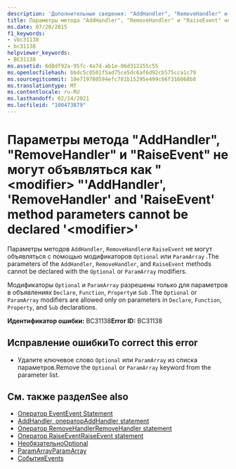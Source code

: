 ```yaml
---
description: 'Дополнительные сведения: "AddHandler", "RemoveHandler" и "RaiseEvent" Параметры метода не могут объявляться как " <modifier> "'
title: Параметры метода "AddHandler", "RemoveHandler" и "RaiseEvent" не могут объявляться как " <modifier> "
ms.date: 07/20/2015
f1_keywords:
- vbc31138
- bc31138
helpviewer_keywords:
- BC31138
ms.assetid: 6d8df92a-95fc-4a7d-ab1e-06d312155c55
ms.openlocfilehash: bbdc5c0501f5ad75ce5dc6af6d92cb575cca1c79
ms.sourcegitcommit: 10e719780594efc781b15295e499c66f316068b8
ms.translationtype: MT
ms.contentlocale: ru-RU
ms.lasthandoff: 02/14/2021
ms.locfileid: "100473879"
---
```

# <a name="addhandler-removehandler-and-raiseevent-method-parameters-cannot-be-declared-modifier"></a><span data-ttu-id="3010e-103">Параметры метода "AddHandler", "RemoveHandler" и "RaiseEvent" не могут объявляться как " \<modifier> "</span><span class="sxs-lookup"><span data-stu-id="3010e-103">'AddHandler', 'RemoveHandler' and 'RaiseEvent' method parameters cannot be declared '\<modifier>'</span></span>

<span data-ttu-id="3010e-104">Параметры методов `AddHandler`, `RemoveHandler`и `RaiseEvent` не могут объявляться с помощью модификаторов `Optional` или `ParamArray` .</span><span class="sxs-lookup"><span data-stu-id="3010e-104">The parameters of the `AddHandler`, `RemoveHandler`, and `RaiseEvent` methods cannot be declared with the `Optional` or `ParamArray` modifiers.</span></span>  
  
 <span data-ttu-id="3010e-105">Модификаторы `Optional` и `ParamArray` разрешены только для параметров в объявлениях `Declare`, `Function`, `Property`и `Sub` .</span><span class="sxs-lookup"><span data-stu-id="3010e-105">The `Optional` or `ParamArray` modifiers are allowed only on parameters in `Declare`, `Function`, `Property`, and `Sub` declarations.</span></span>  
  
 <span data-ttu-id="3010e-106">**Идентификатор ошибки:** BC31138</span><span class="sxs-lookup"><span data-stu-id="3010e-106">**Error ID:** BC31138</span></span>  
  
## <a name="to-correct-this-error"></a><span data-ttu-id="3010e-107">Исправление ошибки</span><span class="sxs-lookup"><span data-stu-id="3010e-107">To correct this error</span></span>  
  
- <span data-ttu-id="3010e-108">Удалите ключевое слово `Optional` или `ParamArray` из списка параметров.</span><span class="sxs-lookup"><span data-stu-id="3010e-108">Remove the `Optional` or `ParamArray` keyword from the parameter list.</span></span>  
  
## <a name="see-also"></a><span data-ttu-id="3010e-109">См. также раздел</span><span class="sxs-lookup"><span data-stu-id="3010e-109">See also</span></span>

- [<span data-ttu-id="3010e-110">Оператор Event</span><span class="sxs-lookup"><span data-stu-id="3010e-110">Event Statement</span></span>](../language-reference/statements/event-statement.md)
- [<span data-ttu-id="3010e-111">AddHandler, оператор</span><span class="sxs-lookup"><span data-stu-id="3010e-111">AddHandler statement</span></span>](../language-reference/statements/addhandler-statement.md)
- [<span data-ttu-id="3010e-112">Оператор RemoveHandler</span><span class="sxs-lookup"><span data-stu-id="3010e-112">RemoveHandler statement</span></span>](../language-reference/statements/removehandler-statement.md)
- [<span data-ttu-id="3010e-113">Оператор RaiseEvent</span><span class="sxs-lookup"><span data-stu-id="3010e-113">RaiseEvent statement</span></span>](../language-reference/statements/raiseevent-statement.md)
- [<span data-ttu-id="3010e-114">Необязательно</span><span class="sxs-lookup"><span data-stu-id="3010e-114">Optional</span></span>](../language-reference/modifiers/optional.md)
- [<span data-ttu-id="3010e-115">ParamArray</span><span class="sxs-lookup"><span data-stu-id="3010e-115">ParamArray</span></span>](../language-reference/modifiers/paramarray.md)
- [<span data-ttu-id="3010e-116">События</span><span class="sxs-lookup"><span data-stu-id="3010e-116">Events</span></span>](../programming-guide/language-features/events/index.md)
